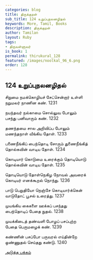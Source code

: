```yaml
---
categories: blog
title: திருக்குறள்
sub_title: 124 உறுப்புநலனழிதல்
keywords: More, Tamil, Books
description: திருக்குறள்
author: Tamilan
layout: Ruby
tags:
- திருவள்ளுவர்
is_book: 1
permalink: thirukural_128
featured: /images/noolkal_96_6.png
order: 128
---
```

## 124 உறுப்புநலனழிதல்

சிறுமை நமக்கொழியச் சேட்சென்றார் உள்ளி  
நறுமலர் நாணின கண். 1231

நயந்தவர் நல்காமை சொல்லுவ போலும்  
பசந்து பனிவாரும் கண். 1232

தணந்தமை சால அறிவிப்ப போலும்  
மணந்தநாள் வீங்கிய தோள். 1233

பணைநீங்கிப் பைந்தொடி சோரும் துணைநீங்கித்  
தொல்கவின் வாடிய தோள். 1234

கொடியார் கொடுமை உரைக்கும் தொடியொடு  
தொல்கவின் வாடிய தோள். 1235

தொடியொடு தோள்நெகிழ நோவல் அவரைக்  
கொடியர் எனக்கூறல் நொந்து. 1236

பாடு பெறுதியோ நெஞ்சே கொடியார்க்கென்  
வாடுதோட் பூசல் உரைத்து. 1237

முயங்கிய கைகளை ஊக்கப் பசந்தது  
பைந்தொடிப் பேதை நுதல். 1238

முயக்கிடைத் தண்வளி போழப் பசப்புற்ற  
பேதை பெருமழைக் கண். 1239

கண்ணின் பசப்போ பருவரல் எய்தின்றே  
ஒண்ணுதல் செய்தது கண்டு. 1240

[அடுத்த பக்கம்](thirukural_129)